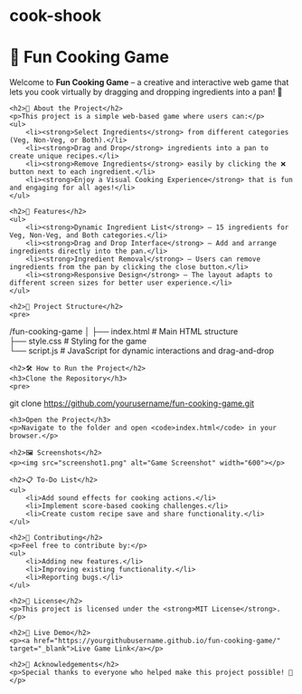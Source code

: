 # cook-shook
<h1>🍳 Fun Cooking Game</h1>
    <p>Welcome to <strong>Fun Cooking Game</strong> – a creative and interactive web game that lets you cook virtually by dragging and dropping ingredients into a pan! 🎉</p>
    
    <h2>🌟 About the Project</h2>
    <p>This project is a simple web-based game where users can:</p>
    <ul>
        <li><strong>Select Ingredients</strong> from different categories (Veg, Non-Veg, or Both).</li>
        <li><strong>Drag and Drop</strong> ingredients into a pan to create unique recipes.</li>
        <li><strong>Remove Ingredients</strong> easily by clicking the ❌ button next to each ingredient.</li>
        <li><strong>Enjoy a Visual Cooking Experience</strong> that is fun and engaging for all ages!</li>
    </ul>

    <h2>🚀 Features</h2>
    <ul>
        <li><strong>Dynamic Ingredient List</strong> – 15 ingredients for Veg, Non-Veg, and Both categories.</li>
        <li><strong>Drag and Drop Interface</strong> – Add and arrange ingredients directly into the pan.</li>
        <li><strong>Ingredient Removal</strong> – Users can remove ingredients from the pan by clicking the close button.</li>
        <li><strong>Responsive Design</strong> – The layout adapts to different screen sizes for better user experience.</li>
    </ul>

    <h2>📂 Project Structure</h2>
    <pre>
/fun-cooking-game
│
├── index.html       # Main HTML structure  
├── style.css        # Styling for the game  
└── script.js        # JavaScript for dynamic interactions and drag-and-drop  
    </pre>

    <h2>🛠️ How to Run the Project</h2>
    <h3>Clone the Repository</h3>
    <pre>
git clone https://github.com/yourusername/fun-cooking-game.git
    </pre>
    
    <h3>Open the Project</h3>
    <p>Navigate to the folder and open <code>index.html</code> in your browser.</p>

    <h2>🖼️ Screenshots</h2>
    <p><img src="screenshot1.png" alt="Game Screenshot" width="600"></p>

    <h2>📋 To-Do List</h2>
    <ul>
        <li>Add sound effects for cooking actions.</li>
        <li>Implement score-based cooking challenges.</li>
        <li>Create custom recipe save and share functionality.</li>
    </ul>

    <h2>🤝 Contributing</h2>
    <p>Feel free to contribute by:</p>
    <ul>
        <li>Adding new features.</li>
        <li>Improving existing functionality.</li>
        <li>Reporting bugs.</li>
    </ul>

    <h2>📄 License</h2>
    <p>This project is licensed under the <strong>MIT License</strong>.</p>

    <h2>🔗 Live Demo</h2>
    <p><a href="https://yourgithubusername.github.io/fun-cooking-game/" target="_blank">Live Game Link</a></p>

    <h2>💌 Acknowledgements</h2>
    <p>Special thanks to everyone who helped make this project possible! 🎨</p>
